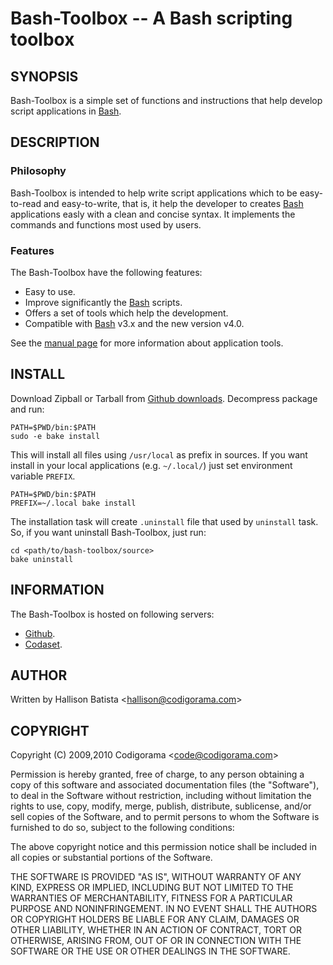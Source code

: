 Bash-Toolbox -- A Bash scripting toolbox
========================================

SYNOPSIS
--------

Bash-Toolbox is a simple set of functions and instructions that help develop
script applications in [Bash][].

DESCRIPTION
-----------

### Philosophy

Bash-Toolbox is intended to help write script applications which to be
easy-to-read and easy-to-write, that is, it help the developer to creates
[Bash][] applications easly with a clean and concise syntax. It implements the
commands and functions most used by users.

### Features

The Bash-Toolbox have the following features:

* Easy to use.
* Improve significantly the [Bash][] scripts.
* Offers a set of tools which help the development.
* Compatible with [Bash][] v3.x and the new version v4.0.

See the [manual page](man/bash-toolbox.7.html) for more information about
application tools.

INSTALL
-------

Download Zipball or Tarball from [Github downloads][]. Decompress package and
run:

    PATH=$PWD/bin:$PATH
    sudo -e bake install

This will install all files using `/usr/local` as prefix in sources. If you
want install in your local applications (e.g. `~/.local/`) just set
environment variable `PREFIX`.

    PATH=$PWD/bin:$PATH
    PREFIX=~/.local bake install

The installation task will create `.uninstall` file that used by
`uninstall` task. So, if you want uninstall Bash-Toolbox, just run:

    cd <path/to/bash-toolbox/source>
    bake uninstall

INFORMATION
-----------

The Bash-Toolbox is hosted on following servers:

* [Github][github bash-toolbox].
* [Codaset][codaset bash-toolbox].

AUTHOR
------

Written by Hallison Batista &lt;hallison@codigorama.com&gt;

COPYRIGHT
---------

Copyright (C) 2009,2010 Codigorama &lt;code@codigorama.com&gt;

Permission is hereby granted, free of charge, to any person obtaining a copy
of this software and associated documentation files (the "Software"), to deal
in the Software without restriction, including without limitation the rights
to use, copy, modify, merge, publish, distribute, sublicense, and/or sell
copies of the Software, and to permit persons to whom the Software is
furnished to do so, subject to the following conditions:

The above copyright notice and this permission notice shall be included in
all copies or substantial portions of the Software.

THE SOFTWARE IS PROVIDED "AS IS", WITHOUT WARRANTY OF ANY KIND, EXPRESS OR
IMPLIED, INCLUDING BUT NOT LIMITED TO THE WARRANTIES OF MERCHANTABILITY,
FITNESS FOR A PARTICULAR PURPOSE AND NONINFRINGEMENT. IN NO EVENT SHALL THE
AUTHORS OR COPYRIGHT HOLDERS BE LIABLE FOR ANY CLAIM, DAMAGES OR OTHER
LIABILITY, WHETHER IN AN ACTION OF CONTRACT, TORT OR OTHERWISE, ARISING FROM,
OUT OF OR IN CONNECTION WITH THE SOFTWARE OR THE USE OR OTHER DEALINGS IN
THE SOFTWARE.

[Bash]: http://www.case.edu/php/chet/bash/bashtop.html
  "Bourne Again SHell"

[github bash-toolbox]: http://github.com/codigorama/bash-toolbox
  "Bash-Toolbox hosted on Github"

[github downloads]: http://github.com/codigorama/bash-toolbox/downloads
  "Github - Bash-Toolbox downloads"

[codaset bash-toolbox]: http://codaset.com/codigorama/bash-toolbox
  "Bash-Toolbox hosted on Codaset"

